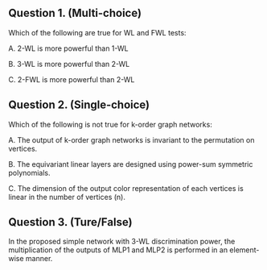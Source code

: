 ## Question 1. (Multi-choice)

Which of the following are true for WL and FWL tests:

A. 2-WL is more powerful than 1-WL

B. 3-WL is more powerful than 2-WL

C. 2-FWL is more powerful than 2-WL


## Question 2. (Single-choice)

Which of the following is not true for k-order graph networks:

A. The output of k-order graph networks is invariant to the permutation on vertices.

B. The equivariant linear layers are designed using power-sum symmetric polynomials.

C. The dimension of the output color representation of each vertices is linear in the number of vertices (n).

## Question 3. (Ture/False)

In the proposed simple network with 3-WL discrimination power, the multiplication of the outputs of MLP1 and MLP2 is performed in an element-wise manner.

